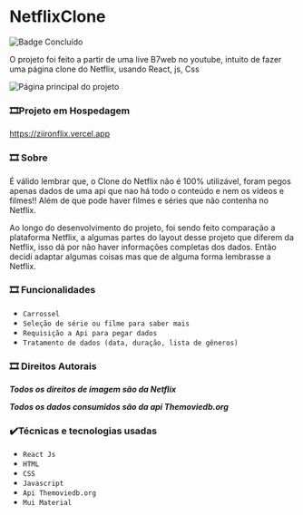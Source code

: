 # NetflixClone
![Badge Concluído](https://img.shields.io/badge/STATUS-CONCLU%C3%8DDO-red)

O projeto foi feito a partir de uma live B7web no youtube, intuito de fazer uma página clone do Netflix, usando React, js, Css

 ![Página principal do projeto](https://imgur.com/PwnWdA3)
 
### 	:film_strip:Projeto em Hospedagem

https://ziironflix.vercel.app

### 	:film_strip: Sobre

É válido lembrar que, o Clone do Netflix não é 100% utilizável, foram pegos apenas dados de uma api que nao há todo o conteúdo e nem os vídeos e filmes!! 
Além de que pode haver filmes e séries que não contenha no Netflix.

Ao longo do desenvolvimento do projeto, foi sendo feito comparação a plataforma Netflix, a algumas partes do layout desse projeto que diferem da Netflix, isso dá por não haver informações completas dos dados. Então decidi adaptar algumas coisas mas que de alguma forma lembrasse a Netflix.

### 	:film_strip: Funcionalidades
  -  ``Carrossel``
  -  ``Seleção de série ou filme para saber mais``
  -  ``Requisição a Api para pegar dados``
  -  ``Tratamento de dados (data, duração, lista de gêneros)``

### 	:film_strip: Direitos Autorais

***Todos os direitos de imagem são da Netflix***

***Todos os dados consumidos são da api Themoviedb.org***
 
### :heavy_check_mark:Técnicas e tecnologias usadas
  -  ``React Js``
  -  ``HTML``
  -  ``CSS``
  -  ``Javascript``
  -  ``Api Themoviedb.org``
  -  ``Mui Material``
